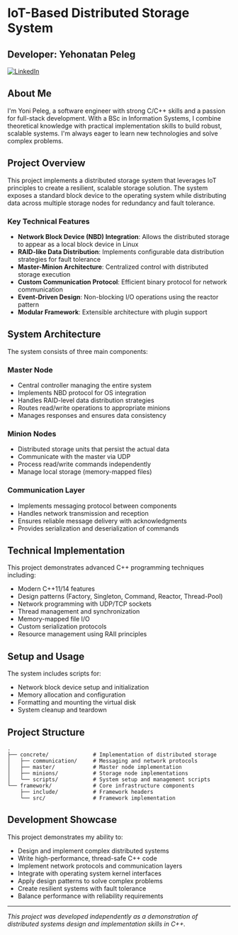 # IoT-Based Distributed Storage System

## Developer: Yehonatan Peleg

[![LinkedIn](https://img.shields.io/badge/LinkedIn-Connect-blue)](https://www.linkedin.com/in/yehonatan-peleg-33b2b2256/) 

## About Me

I'm Yoni Peleg, a software engineer with strong C/C++ skills and a passion for full-stack development. With a BSc in Information Systems, I combine theoretical knowledge with practical implementation skills to build robust, scalable systems. I'm always eager to learn new technologies and solve complex problems.

## Project Overview

This project implements a distributed storage system that leverages IoT principles to create a resilient, scalable storage solution. The system exposes a standard block device to the operating system while distributing data across multiple storage nodes for redundancy and fault tolerance.

### Key Technical Features

- **Network Block Device (NBD) Integration**: Allows the distributed storage to appear as a local block device in Linux
- **RAID-like Data Distribution**: Implements configurable data distribution strategies for fault tolerance
- **Master-Minion Architecture**: Centralized control with distributed storage execution
- **Custom Communication Protocol**: Efficient binary protocol for network communication
- **Event-Driven Design**: Non-blocking I/O operations using the reactor pattern
- **Modular Framework**: Extensible architecture with plugin support

## System Architecture

The system consists of three main components:

### Master Node
- Central controller managing the entire system
- Implements NBD protocol for OS integration
- Handles RAID-level data distribution strategies
- Routes read/write operations to appropriate minions
- Manages responses and ensures data consistency

### Minion Nodes
- Distributed storage units that persist the actual data
- Communicate with the master via UDP
- Process read/write commands independently
- Manage local storage (memory-mapped files)

### Communication Layer
- Implements messaging protocol between components
- Handles network transmission and reception
- Ensures reliable message delivery with acknowledgments
- Provides serialization and deserialization of commands

## Technical Implementation

This project demonstrates advanced C++ programming techniques including:

- Modern C++11/14 features
- Design patterns (Factory, Singleton, Command, Reactor, Thread-Pool)
- Network programming with UDP/TCP sockets
- Thread management and synchronization
- Memory-mapped file I/O
- Custom serialization protocols
- Resource management using RAII principles

## Setup and Usage

The system includes scripts for:
- Network block device setup and initialization
- Memory allocation and configuration
- Formatting and mounting the virtual disk
- System cleanup and teardown

## Project Structure

```
.
├── concrete/              # Implementation of distributed storage
│   ├── communication/     # Messaging and network protocols
│   ├── master/            # Master node implementation
│   ├── minions/           # Storage node implementations
│   └── scripts/           # System setup and management scripts
└── framework/             # Core infrastructure components
    ├── include/           # Framework headers
    └── src/               # Framework implementation
```

## Development Showcase

This project demonstrates my ability to:
- Design and implement complex distributed systems
- Write high-performance, thread-safe C++ code
- Implement network protocols and communication layers
- Integrate with operating system kernel interfaces
- Apply design patterns to solve complex problems
- Create resilient systems with fault tolerance
- Balance performance with reliability requirements

---

*This project was developed independently as a demonstration of distributed systems design and implementation skills in C++.*


